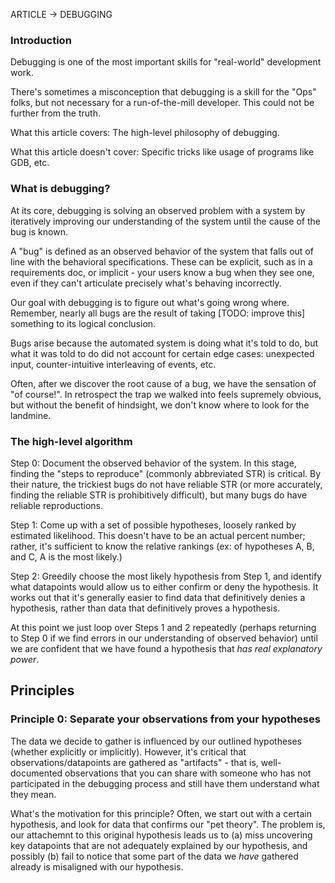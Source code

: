ARTICLE -> DEBUGGING

### Introduction

Debugging is one of the most important skills for "real-world" development work.

There's sometimes a misconception that debugging is a skill for the "Ops" folks, but not necessary for a run-of-the-mill developer. This could not be further from the truth.

What this article covers: The high-level philosophy of debugging.

What this article doesn't cover: Specific tricks like usage of programs like GDB, etc.

### What is debugging?

At its core, debugging is solving an observed problem with a system by iteratively improving our understanding of the system until the cause of the bug is known.

A "bug" is defined as an observed behavior of the system that falls out of line with the behavioral specifications. These can be explicit, such as in a requirements doc, or implicit - your users know a bug when they see one, even if they can't articulate precisely what's behaving incorrectly.

Our goal with debugging is to figure out what's going wrong where. Remember, nearly all bugs are the result of taking [TODO: improve this] something to its logical conclusion.

Bugs arise because the automated system is doing what it's told to do, but what it was told to do did not account for certain edge cases: unexpected input, counter-intuitive interleaving of events, etc.

Often, after we discover the root cause of a bug, we have the sensation of "of course!". In retrospect the trap we walked into feels supremely obvious, but without the benefit of hindsight, we don't know where to look for the landmine.

### The high-level algorithm

Step 0: Document the observed behavior of the system. In this stage, finding the "steps to reproduce" (commonly abbreviated STR) is critical. By their nature, the trickiest bugs do not have reliable STR (or more accurately, finding the reliable STR is prohibitively difficult), but many bugs do have reliable reproductions.

Step 1: Come up with a set of possible hypotheses, loosely ranked by estimated likelihood. This doesn't have to be an actual percent number; rather, it's sufficient to know the relative rankings (ex: of hypotheses A, B, and C, A is the most likely.)

Step 2: Greedily choose the most likely hypothesis from Step 1, and identify what datapoints would allow us to either confirm or deny the hypothesis. It works out that it's generally easier to find data that definitively denies a hypothesis, rather than data that definitively proves a hypothesis.

At this point we just loop over Steps 1 and 2 repeatedly (perhaps returning to Step 0 if we find errors in our understanding of observed behavior) until we are confident that we have found a hypothesis that *has real explanatory power*.

## Principles

### Principle 0: Separate your observations from your hypotheses

The data we decide to gather is influenced by our outlined hypotheses (whether explicitly or implicitly). However, it's critical that observations/datapoints are gathered as "artifacts" - that is, well-documented observations that you can share with someone who has not participated in the debugging process and still have them understand what they mean.

What's the motivation for this principle? Often, we start out with a certain hypothesis, and look for data that confirms our "pet theory". The problem is, our attachemnt to this original hypothesis leads us to (a) miss uncovering key datapoints that are not adequately explained by our hypothesis, and possibly (b) fail to notice that some part of the data we _have_ gathered already is misaligned with our hypothesis.

